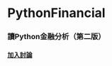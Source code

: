 # PythonFinancial
### 讀Python金融分析（第二版）
#### [加入討論](https://gitter.im/PythonFinanceAnalysis/community?utm_source=share-link&utm_medium=link&utm_campaign=share-link) 
